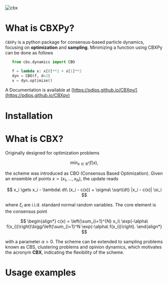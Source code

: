 
![cbx](https://github.com/PdIPS/CBXpy/assets/44805883/65e7f1b2-e858-4b8d-af37-8eeaea15214c)

# What is CBXPy?

```CBXPy``` is a python package for consensus-based particle dynamics, focusing on **optimization** and **sampling**. Minimizing a function using CBXPy can be done as follows

```python
   from cbx.dynamics import CBO

   f = lambda x: x[0]**2 + x[1]**2
   dyn = CBO(f, d=2)
   x = dyn.optimize()
```

A Documentation is available at [https://pdips.github.io/CBXpy/](https://pdips.github.io/CBXpy)


# Installation



# What is CBX?

Originally designed for optimization problems

$$
   \min_{x \in \mathbb{R}^n} f(x),
$$

the scheme was introduced as CBO (Consensus Based Optimization). Given an ensemble of points $x = (x_1, \ldots, x_N)$, the update reads

$$
x_i \gets x_i - \lambda\ dt\ (x_i - c(x)) + \sigma\ \sqrt{dt} |x_i - c(x)| \xi_i
$$

where $\xi_i$ are i.i.d. standard normal random variables. The core element is the consensus point

$$
\begin{align*}
c(x) = \left(\sum_{i=1}^{N} x_i\ \exp(-\alpha\ f(x_i))\right)\bigg/\left(\sum_{i=1}^N \exp(-\alpha\ f(x_i))\right).
\end{align*}
$$

with a parameter $\alpha>0$. The scheme can be extended to sampling problems  known as CBS, clustering problems and opinion dynamics, which motivates the acronym 
**CBX**, indicating the flexibility of the scheme.



# Usage examples
